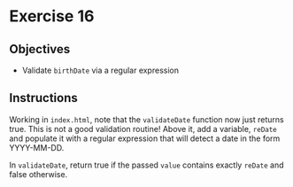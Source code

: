 # Exercise 16

## Objectives
* Validate `birthDate` via a regular expression

## Instructions

Working in `index.html`, note that the `validateDate` function now just returns true.
This is not a good validation routine! Above it, add a variable, `reDate` and populate
it with a regular expression that will detect a date in the form YYYY-MM-DD. 

In `validateDate`, return true if the passed `value` contains exactly `reDate` and false
otherwise. 